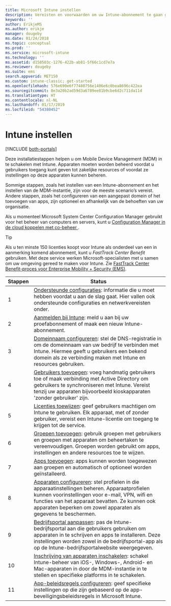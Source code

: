 ```yaml
---
title: Microsoft Intune instellen
description: Vereisten en voorwaarden om uw Intune-abonnement te gaan gebruiken
keywords: ''
author: ErikjeMS
ms.author: erikje
manager: dougeby
ms.date: 01/24/2018
ms.topic: conceptual
ms.prod: ''
ms.service: microsoft-intune
ms.technology: ''
ms.assetid: d158503c-1276-422b-ab81-5f66c1cd7e7a
ms.reviewer: dougeby
ms.suite: ems
search.appverid: MET150
ms.custom: intune-classic; get-started
ms.openlocfilehash: 576e690e6f77480756e1406e6c0bea8696c422ea
ms.sourcegitcommit: 8e3a20b2ad59d3a6789ee81b9cbe6d2c711da11d
ms.translationtype: HT
ms.contentlocale: nl-NL
ms.lasthandoff: 01/17/2019
ms.locfileid: "54380452"
---
```

# <a name="set-up-intune"></a>Intune instellen

[!INCLUDE [both-portals](./includes/note-for-both-portals.md)]

Deze installatiestappen helpen u om Mobile Device Management (MDM) in te schakelen met Intune. Apparaten moeten worden beheerd voordat u gebruikers toegang kunt geven tot zakelijke resources of voordat ze instellingen op deze apparaten kunnen beheren.

Sommige stappen, zoals het instellen van een Intune-abonnement en het instellen van de MDM-instantie, zijn voor de meeste scenario’s vereist. Andere stappen, zoals het configureren van een aangepast domein of het toevoegen van apps, zijn optioneel en afhankelijk van de behoeften van uw organisatie.

Als u momenteel Microsoft System Center Configuration Manager gebruikt voor het beheer van computers en servers, kunt u [Configuration Manager in de cloud koppelen met co-beheer ](https://docs.microsoft.com/sccm/comanage/overview).

>[!TIP]
>Als u ten minste 150 licenties koopt voor Intune als onderdeel van een in aanmerking komend abonnement, kunt u *FastTrack Center Benefit* gebruiken. Met deze service werken Microsoft-specialisten met u samen om uw omgeving gereed te maken voor Intune. Zie [FastTrack Center Benefit-proces voor Enterprise Mobility + Security (EMS)](https://docs.microsoft.com/enterprise-mobility-security/Solutions/enterprise-mobility-fasttrack-program).



| Stappen |                                                                                                                       Status                                                                                                                       |
|-------|----------------------------------------------------------------------------------------------------------------------------------------------------------------------------------------------------------------------------------------------------|
|   1   |                                        [Ondersteunde configuraties](supported-devices-browsers.md): informatie die u moet hebben voordat u aan de slag gaat. Hier vallen ook ondersteunde configuraties en netwerkvereisten onder.                                         |
|   2   |                                                                 [Aanmelden bij Intune](account-sign-up.md): meld u aan bij uw proefabonnement of maak een nieuw Intune-abonnement.                                                                  |
|   3   |                [Domeinnaam configureren](custom-domain-name-configure.md): stel de DNS-registratie in om de domeinnaam van uw bedrijf te verbinden met Intune. Hiermee geeft u gebruikers een bekend domein als ze verbinding maken met Intune en resources gebruiken.                |
|   4   |                                   [Gebruikers toevoegen](users-add.md): voeg handmatig gebruikers toe of maak verbinding met Active Directory om gebruikers te synchroniseren met Intune. Vereist tenzij uw apparaten bijvoorbeeld kioskapparaten 'zonder gebruiker' zijn.                                    |
|   5   |                                            [Licenties toewijzen](licenses-assign.md): geef gebruikers machtigen om Intune te gebruiken. Elk apparaat, met of zonder gebruiker, vereist een Intune-licentie om toegang te krijgen tot de service.                                             |
|   6   |                                               [Groepen toevoegen](groups-add.md): gebruik groepen met gebruikers en groepen met apparaten om beheertaken te vereenvoudigen. Groepen worden gebruikt om apps, instellingen en andere resources toe te wijzen.                                                |
|   7   |                                                                        [Apps toevoegen](apps-add.md): apps kunnen worden toegewezen aan groepen en automatisch of optioneel worden geïnstalleerd.                                                                         |
|   8   | [Apparaten configureren](device-profiles.md): stel profielen in die apparaatinstellingen beheren. Apparaatprofielen kunnen voorinstellingen voor e-mail, VPN, wifi en functies van het apparaat bevatten. Ze kunnen ook apparaten beperken om zowel apparaten als gegevens te beschermen. |
|   9   |       [Bedrijfsportal aanpassen](company-portal-app.md): pas de Intune-bedrijfsportal aan die gebruikers gebruiken om apparaten in te schrijven en apps te installeren. Deze instellingen worden zowel in de bedrijfsportal-app als op de Intune-bedrijfsportalwebsite weergegeven.       |
|  10   |                                [Inschrijving van apparaten inschakelen](mdm-authority-set.md): schakel Intune-beheer van iOS-, Windows-, Android- en Mac-apparaten in door de MDM-instantie in te stellen en specifieke platforms in te schakelen.                                 |
|  11   |                                                        [App-beleidsregels configureren](app-protection-policy.md): geef specifieke instellingen op die zijn gebaseerd op de app-beveiligingsbeleidsregels in Microsoft Intune.                                                         |

